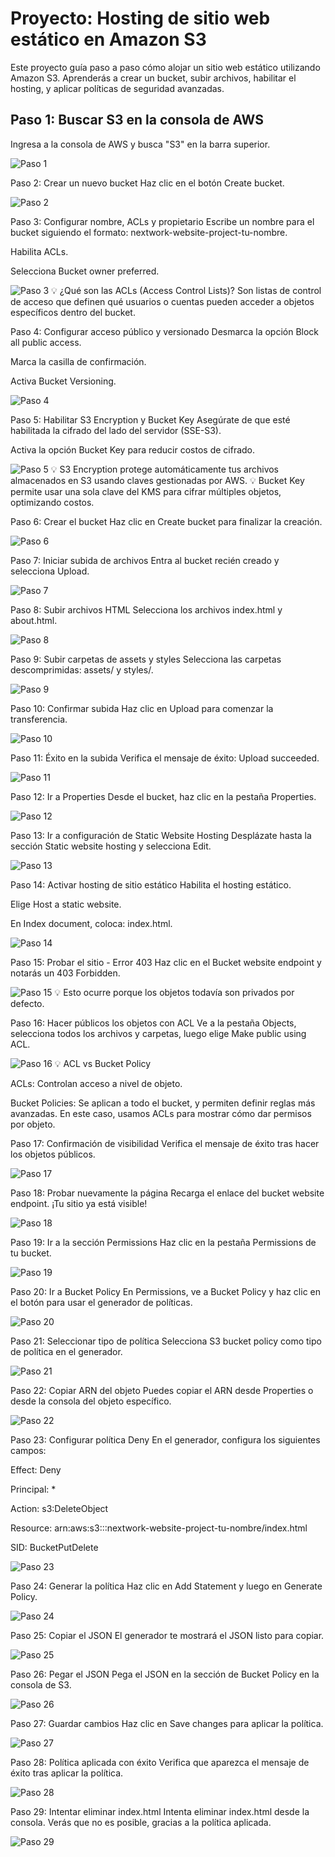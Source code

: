 # Proyecto: Hosting de sitio web estático en Amazon S3

Este proyecto guía paso a paso cómo alojar un sitio web estático utilizando Amazon S3. Aprenderás a crear un bucket, subir archivos, habilitar el hosting, y aplicar políticas de seguridad avanzadas.

<!-- -------------------------------------------------- -->

## Paso 1: Buscar S3 en la consola de AWS

Ingresa a la consola de AWS y busca "S3" en la barra superior.

![Paso 1](s3-pasos/paso1.png)
<!-- -------------------------------------------------- -->
Paso 2: Crear un nuevo bucket
Haz clic en el botón Create bucket.

![Paso 2](s3-pasos/paso2.png)
<!-- -------------------------------------------------- -->
Paso 3: Configurar nombre, ACLs y propietario
Escribe un nombre para el bucket siguiendo el formato: nextwork-website-project-tu-nombre.

Habilita ACLs.

Selecciona Bucket owner preferred.

![Paso 3](s3-pasos/paso3.png)
💡 ¿Qué son las ACLs (Access Control Lists)?
Son listas de control de acceso que definen qué usuarios o cuentas pueden acceder a objetos específicos dentro del bucket.

<!-- -------------------------------------------------- -->
Paso 4: Configurar acceso público y versionado
Desmarca la opción Block all public access.

Marca la casilla de confirmación.

Activa Bucket Versioning.

![Paso 4](s3-pasos/paso4.png)
<!-- -------------------------------------------------- -->
Paso 5: Habilitar S3 Encryption y Bucket Key
Asegúrate de que esté habilitada la cifrado del lado del servidor (SSE-S3).

Activa la opción Bucket Key para reducir costos de cifrado.

![Paso 5](s3-pasos/paso5.png)
💡 S3 Encryption protege automáticamente tus archivos almacenados en S3 usando claves gestionadas por AWS.
💡 Bucket Key permite usar una sola clave del KMS para cifrar múltiples objetos, optimizando costos.

<!-- -------------------------------------------------- -->
Paso 6: Crear el bucket
Haz clic en Create bucket para finalizar la creación.

![Paso 6](s3-pasos/paso6.png)
<!-- -------------------------------------------------- -->
Paso 7: Iniciar subida de archivos
Entra al bucket recién creado y selecciona Upload.

![Paso 7](s3-pasos/paso7.png)
<!-- -------------------------------------------------- -->
Paso 8: Subir archivos HTML
Selecciona los archivos index.html y about.html.

![Paso 8](s3-pasos/paso8.png)
<!-- -------------------------------------------------- -->
Paso 9: Subir carpetas de assets y styles
Selecciona las carpetas descomprimidas: assets/ y styles/.

![Paso 9](s3-pasos/paso9.png)
<!-- -------------------------------------------------- -->
Paso 10: Confirmar subida
Haz clic en Upload para comenzar la transferencia.

![Paso 10](s3-pasos/paso10.png)
<!-- -------------------------------------------------- -->
Paso 11: Éxito en la subida
Verifica el mensaje de éxito: Upload succeeded.

![Paso 11](s3-pasos/paso11.png)
<!-- -------------------------------------------------- -->
Paso 12: Ir a Properties
Desde el bucket, haz clic en la pestaña Properties.

![Paso 12](s3-pasos/paso12.png)
<!-- -------------------------------------------------- -->
Paso 13: Ir a configuración de Static Website Hosting
Desplázate hasta la sección Static website hosting y selecciona Edit.

![Paso 13](s3-pasos/paso13.png)
<!-- -------------------------------------------------- -->
Paso 14: Activar hosting de sitio estático
Habilita el hosting estático.

Elige Host a static website.

En Index document, coloca: index.html.

![Paso 14](s3-pasos/paso14.png)
<!-- -------------------------------------------------- -->
Paso 15: Probar el sitio - Error 403
Haz clic en el Bucket website endpoint y notarás un 403 Forbidden.

![Paso 15](s3-pasos/paso15.png)
💡 Esto ocurre porque los objetos todavía son privados por defecto.

<!-- -------------------------------------------------- -->
Paso 16: Hacer públicos los objetos con ACL
Ve a la pestaña Objects, selecciona todos los archivos y carpetas, luego elige Make public using ACL.

![Paso 16](s3-pasos/paso16.png)
💡 ACL vs Bucket Policy

ACLs: Controlan acceso a nivel de objeto.

Bucket Policies: Se aplican a todo el bucket, y permiten definir reglas más avanzadas.
En este caso, usamos ACLs para mostrar cómo dar permisos por objeto.

<!-- -------------------------------------------------- -->
Paso 17: Confirmación de visibilidad
Verifica el mensaje de éxito tras hacer los objetos públicos.

![Paso 17](s3-pasos/paso17.png)
<!-- -------------------------------------------------- -->
Paso 18: Probar nuevamente la página
Recarga el enlace del bucket website endpoint. ¡Tu sitio ya está visible!

![Paso 18](s3-pasos/paso18.png)
<!-- -------------------------------------------------- -->
Paso 19: Ir a la sección Permissions
Haz clic en la pestaña Permissions de tu bucket.

![Paso 19](s3-pasos/paso19.png)
<!-- -------------------------------------------------- -->
Paso 20: Ir a Bucket Policy
En Permissions, ve a Bucket Policy y haz clic en el botón para usar el generador de políticas.

![Paso 20](s3-pasos/paso20.png)
<!-- -------------------------------------------------- -->
Paso 21: Seleccionar tipo de política
Selecciona S3 bucket policy como tipo de política en el generador.

![Paso 21](s3-pasos/paso21.png)
<!-- -------------------------------------------------- -->
Paso 22: Copiar ARN del objeto
Puedes copiar el ARN desde Properties o desde la consola del objeto específico.

![Paso 22](s3-pasos/paso22.png)
<!-- -------------------------------------------------- -->
Paso 23: Configurar política Deny
En el generador, configura los siguientes campos:

Effect: Deny

Principal: *

Action: s3:DeleteObject

Resource: arn:aws:s3:::nextwork-website-project-tu-nombre/index.html

SID: BucketPutDelete


![Paso 23](s3-pasos/paso23.png)
<!-- -------------------------------------------------- -->
Paso 24: Generar la política
Haz clic en Add Statement y luego en Generate Policy.

![Paso 24](s3-pasos/paso24.png)
<!-- -------------------------------------------------- -->
Paso 25: Copiar el JSON
El generador te mostrará el JSON listo para copiar.

![Paso 25](s3-pasos/paso25.png)
<!-- -------------------------------------------------- -->
Paso 26: Pegar el JSON
Pega el JSON en la sección de Bucket Policy en la consola de S3.

![Paso 26](s3-pasos/paso26.png)
<!-- -------------------------------------------------- -->
Paso 27: Guardar cambios
Haz clic en Save changes para aplicar la política.

![Paso 27](s3-pasos/paso27.png)
<!-- -------------------------------------------------- -->
Paso 28: Política aplicada con éxito
Verifica que aparezca el mensaje de éxito tras aplicar la política.

![Paso 28](s3-pasos/paso28.png)
<!-- -------------------------------------------------- -->
Paso 29: Intentar eliminar index.html
Intenta eliminar index.html desde la consola. Verás que no es posible, gracias a la política aplicada.

![Paso 29](s3-pasos/paso29.png)
